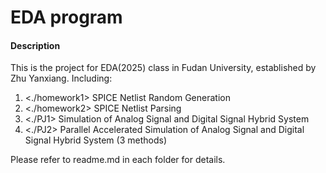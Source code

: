 # EDA program

#### Description
This is the project for EDA(2025) class in Fudan University, established by Zhu Yanxiang.
Including:
1. <./homework1> SPICE Netlist Random Generation
2. <./homework2> SPICE Netlist Parsing
3. <./PJ1> Simulation of Analog Signal and Digital Signal Hybrid System
4. <./PJ2> Parallel Accelerated Simulation of Analog Signal and Digital Signal Hybrid System (3 methods)

Please refer to readme.md in each folder for details.
